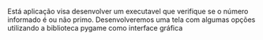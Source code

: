 Está aplicação visa desenvolver um executavel que verifique se o número informado é ou não primo. Desenvolveremos uma tela com algumas opções utilizando a biblioteca pygame como interface gráfica
